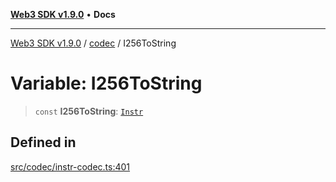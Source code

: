 [**Web3 SDK v1.9.0**](../../../README.md) • **Docs**

***

[Web3 SDK v1.9.0](../../../globals.md) / [codec](../README.md) / I256ToString

# Variable: I256ToString

> `const` **I256ToString**: [`Instr`](../type-aliases/Instr.md)

## Defined in

[src/codec/instr-codec.ts:401](https://github.com/Mystic-Nayy/alephium-web3/blob/c1afd789a197ce5fe21f08c2965942090157c33d/packages/web3/src/codec/instr-codec.ts#L401)
